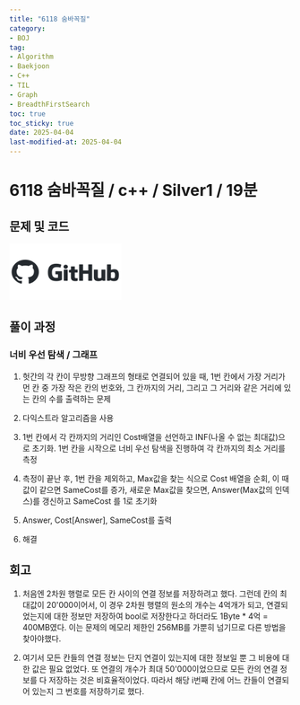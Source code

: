 ```yaml
---
title: "6118 숨바꼭질"
category:
- BOJ
tag:
- Algorithm
- Baekjoon
- C++
- TIL
- Graph
- BreadthFirstSearch
toc: true
toc_sticky: true
date: 2025-04-04
last-modified-at: 2025-04-04
---
```


#   6118 숨바꼭질 / c++ / Silver1 / 19분

## 문제 및 코드   
[<img src="https://github.com/Sho1007/sho1007.github.io/blob/main/assets/images/github-logo-vector.png?raw=true" width="200" height="100"/>](https://github.com/Sho1007/Algorithm/tree/main/%EB%B0%B1%EC%A4%80/Silver/6118.%E2%80%85%EC%88%A8%EB%B0%94%EA%BC%AD%EC%A7%88)

## 풀이 과정
### 너비 우선 탐색 / 그래프
1. 헛간의 각 칸이 무방향 그래프의 형태로 연결되어 있을 때, 1번 칸에서 가장 거리가 먼 칸 중 가장 작은 칸의 번호와, 그 칸까지의 거리, 그리고 그 거리와 같은 거리에 있는 칸의 수를 출력하는 문제

2. 다익스트라 알고리즘을 사용

3. 1번 칸에서 각 칸까지의 거리인 Cost배열을 선언하고 INF(나올 수 없는 최대값)으로 초기화. 1번 칸을 시작으로 너비 우선 탐색을 진행하여 각 칸까지의 최소 거리를 측정

4. 측정이 끝난 후, 1번 칸을 제외하고, Max값을 찾는 식으로 Cost 배열을 순회, 이 때 값이 같으면 SameCost를 증가, 새로운 Max값을 찾으면, Answer(Max값의 인덱스)를 갱신하고 SameCost 를 1로 초기화

5. Answer, Cost[Answer], SameCost를 출력

6. 해결


## 회고
1. 처음엔 2차원 행렬로 모든 칸 사이의 연결 정보를 저장하려고 했다. 그런데 칸의 최대값이 20'000이어서, 이 경우 2차원 행렬의 원소의 개수는 4억개가 되고, 연결되었는지에 대한 정보만 저장하여 bool로 저장한다고 하더라도 1Byte * 4억 = 400MB였다. 이는 문제의 메모리 제한인 256MB를 가뿐히 넘기므로 다른 방법을 찾아야했다.

2. 여기서 모든 칸들의 연결 정보는 단지 연결이 있는지에 대한 정보일 뿐 그 비용에 대한 값은 필요 없었다. 또 연결의 개수가 최대 50'000이었으므로 모든 칸의 연결 정보를 다 저장하는 것은 비효율적이었다. 따라서 해당 i번째 칸에 어느 칸들이 연결되어 있는지 그 번호를 저장하기로 했다.